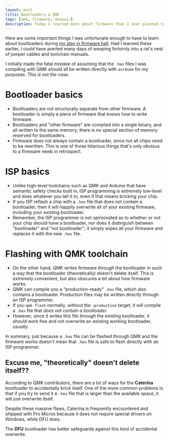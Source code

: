 ```yaml
---
layout: post
title: Bootloaders & QMK
tags: [qmk, firmware, despair]
description: Today I learned more about firmware than I ever planned to in my life. I hope this trivia saves someone else from firmware hell.
---
```


Here are some important things I was unfortunate enough to have to learn about bootloaders during [my stay in firmware hell](/rflog/2021/09/29/avr/). Had I learned these earlier, I could have averted many days of weeping forlornly into a rat's nest of jumper cables and toolchain manuals.

I initially made the fatal mistake of assuming that the `.hex` files I was compiling with QMK should all be written directly with `avrdude` for my purposes. *This is not the case.*

# Bootloader basics

- Bootloaders are not structurally separate from other firmware. A bootloader is simply a piece of firmware that knows how to write firmware.
- Bootloaders and "other firmware" are compiled into a single binary, and all written to the same memory; there is no special section of memory reserved for bootloaders.
- Firmware does not always contain a bootloader, since not all chips need to be rewritten. This is one of those hilarious things that's only obvious to a firmware newb in retrospect.

# ISP basics

- Unlike high-level toolchains such as QMK and Arduino that have semantic safety checks built in, ISP programming is extremely low-level and does whatever you tell it to, even if that means bricking your chip.
- If you ISP reflash a chip with a `.hex` file that does *not* contain a bootloader, then it will happily overwrite all of your existing firmware, including your existing bootloader.
- Remember, the ISP programmer is not opinionated as to whether or not your chip should have a bootloader, nor does it distinguish between "bootloader" and "not bootloader"; it simply wipes all your firmware and replaces it with the new `.hex` file.

# Flashing with QMK toolchain

- On the other hand, QMK writes firmware *through* the bootloader in such a way that the bootloader (theoretically) doesn't delete itself. This is extremely convenient, but also obscures a bit about how firmware works.
- QMK can compile you a "production-ready" `.hex` file, which also contains a bootloader. Production files may be written directly through an ISP programmer.
- If you `qmk flash` normally, without the `:production` target, it will compile a `.hex` file that *does not contain a bootloader*. 
- However, since it writes this file *through* the existing bootloader, it should work fine and not overwrite an existing working bootloader, *usually*.

In summary, just because a `.hex` file can be flashed through QMK and the firmware works doesn't mean that `.hex` file is safe to flash directly with an ISP programmer.

## Excuse me, "theoretically" doesn't delete itself??

According to QMK contributors, there are a lot of ways for the **Caterina** bootloader to accidentally brick itself. One of the more common problems is that if you try to send it a `.hex` file that is larger than the available space, it will just overwrite itself.

Despite these massive flaws, Caterina is frequently encountered and shipped with Pro Micros because it does not require special drivers on Windows, while DFU does.

The **DFU** bootloader has better safeguards against this kind of accidental overwrite.

